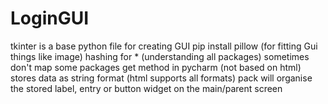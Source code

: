 # LoginGUI
tkinter is a base python file for creating GUI
pip install pillow (for fitting Gui things like image)
hashing for * (understanding all packages) sometimes don't map some packages
get method in pycharm (not based on html) stores data as string format (html supports all formats)
pack will organise the stored label, entry or button widget on the main/parent screen
